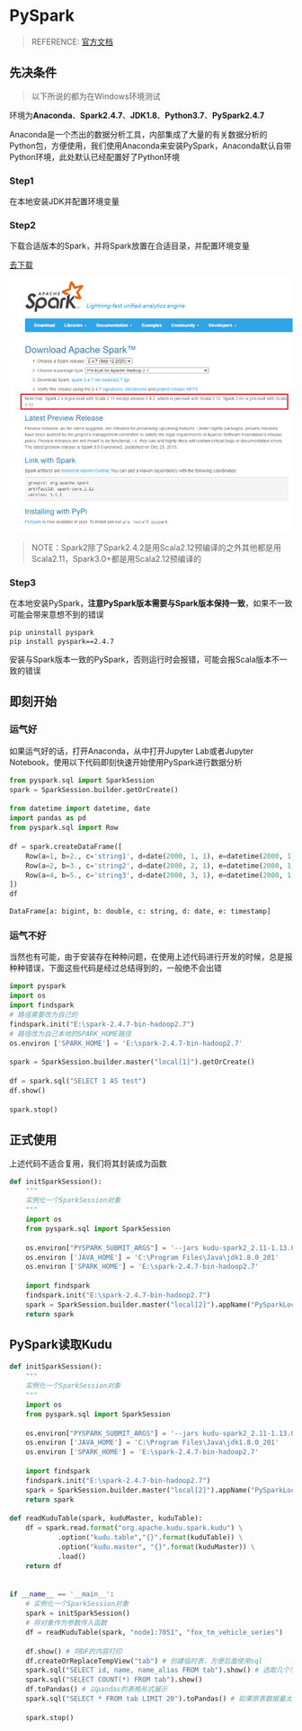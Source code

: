 # PySpark

> REFERENCE: [官方文档](http://spark.apache.org/docs/latest/api/python/getting_started/quickstart.html)

## 先决条件

> 以下所说的都为在Windows环境测试

环境为**Anaconda**、**Spark2.4.7**、**JDK1.8**、**Python3.7**、**PySpark2.4.7**

Anaconda是一个杰出的数据分析工具，内部集成了大量的有关数据分析的Python包，方便使用，我们使用Anaconda来安装PySpark，Anaconda默认自带Python环境，此处默认已经配置好了Python环境

### Step1

在本地安装JDK并配置环境变量

### Step2

下载合适版本的Spark，并将Spark放置在合适目录，并配置环境变量

[去下载](http://spark.apache.org/downloads.html)

![image-20210315222441272](PySpark.assets/image-20210315222441272.png)

> NOTE：Spark2除了Spark2.4.2是用Scala2.12预编译的之外其他都是用Scala2.11，Spark3.0+都是用Scala2.12预编译的



### Step3

在本地安装PySpark，**注意PySpark版本需要与Spark版本保持一致**，如果不一致可能会带来意想不到的错误

~~~shell
pip uninstall pyspark
pip install pyspark==2.4.7
~~~

安装与Spark版本一致的PySpark，否则运行时会报错，可能会报Scala版本不一致的错误



## 即刻开始

### 运气好

如果运气好的话，打开Anaconda，从中打开Jupyter Lab或者Jupyter Notebook，使用以下代码即刻快速开始使用PySpark进行数据分析

~~~python
from pyspark.sql import SparkSession
spark = SparkSession.builder.getOrCreate()

from datetime import datetime, date
import pandas as pd
from pyspark.sql import Row

df = spark.createDataFrame([
    Row(a=1, b=2., c='string1', d=date(2000, 1, 1), e=datetime(2000, 1, 1, 12, 0)),
    Row(a=2, b=3., c='string2', d=date(2000, 2, 1), e=datetime(2000, 1, 2, 12, 0)),
    Row(a=4, b=5., c='string3', d=date(2000, 3, 1), e=datetime(2000, 1, 3, 12, 0))
])
df
~~~

~~~
DataFrame[a: bigint, b: double, c: string, d: date, e: timestamp]
~~~

### 运气不好

当然也有可能，由于安装存在种种问题，在使用上述代码进行开发的时候，总是报种种错误，下面这些代码是经过总结得到的，一般绝不会出错

~~~python
import pyspark
import os
import findspark
# 路径需要改为自己的
findspark.init("E:\spark-2.4.7-bin-hadoop2.7")
# 路径改为自己本地的SPARK_HOME路径
os.environ ['SPARK_HOME'] = 'E:\spark-2.4.7-bin-hadoop2.7'

spark = SparkSession.builder.master("local[1]").getOrCreate()

df = spark.sql("SELECT 1 AS test")
df.show()

spark.stop()
~~~



## 正式使用

上述代码不适合复用，我们将其封装成为函数

~~~python
def initSparkSession():
    """
    实例化一个SparkSession对象
    """
    import os
    from pyspark.sql import SparkSession

    os.environ["PYSPARK_SUBMIT_ARGS"] = '--jars kudu-spark2_2.11-1.13.0.jar pyspark-shell'
    os.environ ['JAVA_HOME'] = 'C:\Program Files\Java\jdk1.8.0_201'
    os.environ ['SPARK_HOME'] = 'E:\spark-2.4.7-bin-hadoop2.7'

    import findspark
    findspark.init("E:\spark-2.4.7-bin-hadoop2.7")
    spark = SparkSession.builder.master("local[2]").appName("PySparkLocal").getOrCreate()
    return spark
~~~



## PySpark读取Kudu

~~~python
def initSparkSession():
    """
    实例化一个SparkSession对象
    """
    import os
    from pyspark.sql import SparkSession

    os.environ["PYSPARK_SUBMIT_ARGS"] = '--jars kudu-spark2_2.11-1.13.0.jar pyspark-shell'
    os.environ ['JAVA_HOME'] = 'C:\Program Files\Java\jdk1.8.0_201'
    os.environ ['SPARK_HOME'] = 'E:\spark-2.4.7-bin-hadoop2.7'

    import findspark
    findspark.init("E:\spark-2.4.7-bin-hadoop2.7")
    spark = SparkSession.builder.master("local[2]").appName("PySparkLocal").getOrCreate()
    return spark

def readKuduTable(spark, kuduMaster, kuduTable):
    df = spark.read.format("org.apache.kudu.spark.kudu") \
            .option("kudu.table","{}".format(kuduTable)) \
            .option("kudu.master", "{}".format(kuduMaster)) \
            .load()
    return df


if __name__ == '__main__':
    # 实例化一个SparkSession对象
    spark = initSparkSession()
    # 将对象作为参数传入函数
    df = readKuduTable(spark, "node1:7051", "fox_tm_vehicle_series")
    
    df.show() # 将DF的内容打印
    df.createOrReplaceTempView("tab") # 创建临时表，方便后面使用sql
	spark.sql("SELECT id, name, name_alias FROM tab").show() # 选取几个字段进行展示打印
    spark.sql("SELECT COUNT(*) FROM tab").show()
    df.toPandas() # 以pandas的表格形式展示
    spark.sql("SELECT * FROM tab LIMIT 20").toPandas() # 如果原表数据量太大，直接调用toPandas()的话，可能会导致Driver内存溢出，这里使用sql选取20行再以pandas的表格形式展示
    
    spark.stop()
~~~







